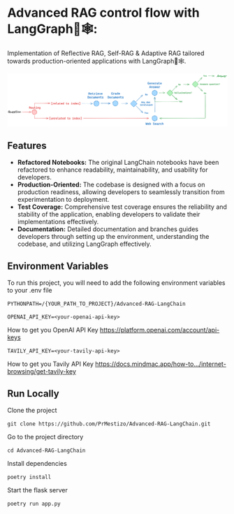 # Advanced RAG control flow with LangGraph🦜🕸:
Implementation of Reflective RAG, Self-RAG & Adaptive RAG tailored towards production-oriented applications with LangGraph🦜🕸️.

![Arquitectura Advance-Rag](assets/langgraph_advance_rag.png)

## Features
* **Refactored Notebooks:** The original LangChain notebooks have been refactored to enhance readability, maintainability, and usability for developers.
* **Production-Oriented:** The codebase is designed with a focus on production readiness, allowing developers to seamlessly transition from experimentation to deployment.
* **Test Coverage:** Comprehensive test coverage ensures the reliability and stability of the application, enabling developers to validate their implementations effectively.
* **Documentation:** Detailed documentation and branches guides developers through setting up the environment, understanding the codebase, and utilizing LangGraph effectively.

## Environment Variables
To run this project, you will need to add the following environment variables to your .env file

```
PYTHONPATH=/{YOUR_PATH_TO_PROJECT}/Advanced-RAG-LangChain
```

```
OPENAI_API_KEY=<your-openai-api-key>
```
How to get you OpenAI API Key https://platform.openai.com/account/api-keys

```
TAVILY_API_KEY=<your-tavily-api-key>
```
How to get you Tavily API Key https://docs.mindmac.app/how-to.../internet-browsing/get-tavily-key

## Run Locally
Clone the project

```
git clone https://github.com/PrMestizo/Advanced-RAG-LangChain.git
```

Go to the project directory

```
cd Advanced-RAG-LangChain
```

Install dependencies

```
poetry install
```

Start the flask server

```
poetry run app.py
```



